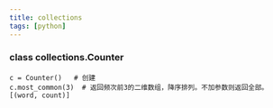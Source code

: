 ```yaml
---
title: collections
tags: [python]
---
```


### class collections.Counter

```
c = Counter()   # 创建
c.most_common(3)  # 返回频次前3的二维数组，降序排列。不加参数则返回全部。 [(word, count)]
```





















